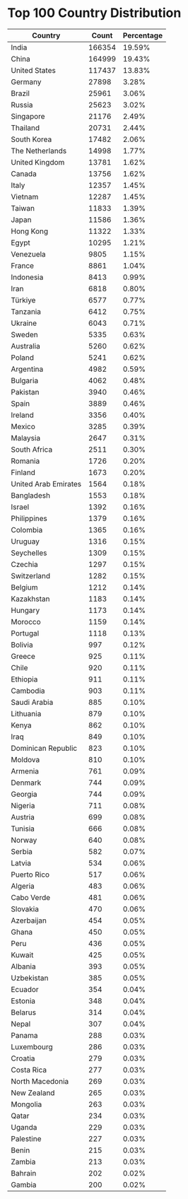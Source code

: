 # Top 100 Country Distribution
| Country | Count | Percentage |
|----|----|----|
| India | 166354 | 19.59% |
| China | 164999 | 19.43% |
| United States | 117437 | 13.83% |
| Germany | 27898 | 3.28% |
| Brazil | 25961 | 3.06% |
| Russia | 25623 | 3.02% |
| Singapore | 21176 | 2.49% |
| Thailand | 20731 | 2.44% |
| South Korea | 17482 | 2.06% |
| The Netherlands | 14998 | 1.77% |
| United Kingdom | 13781 | 1.62% |
| Canada | 13756 | 1.62% |
| Italy | 12357 | 1.45% |
| Vietnam | 12287 | 1.45% |
| Taiwan | 11833 | 1.39% |
| Japan | 11586 | 1.36% |
| Hong Kong | 11322 | 1.33% |
| Egypt | 10295 | 1.21% |
| Venezuela | 9805 | 1.15% |
| France | 8861 | 1.04% |
| Indonesia | 8413 | 0.99% |
| Iran | 6818 | 0.80% |
| Türkiye | 6577 | 0.77% |
| Tanzania | 6412 | 0.75% |
| Ukraine | 6043 | 0.71% |
| Sweden | 5335 | 0.63% |
| Australia | 5260 | 0.62% |
| Poland | 5241 | 0.62% |
| Argentina | 4982 | 0.59% |
| Bulgaria | 4062 | 0.48% |
| Pakistan | 3940 | 0.46% |
| Spain | 3889 | 0.46% |
| Ireland | 3356 | 0.40% |
| Mexico | 3285 | 0.39% |
| Malaysia | 2647 | 0.31% |
| South Africa | 2511 | 0.30% |
| Romania | 1726 | 0.20% |
| Finland | 1673 | 0.20% |
| United Arab Emirates | 1564 | 0.18% |
| Bangladesh | 1553 | 0.18% |
| Israel | 1392 | 0.16% |
| Philippines | 1379 | 0.16% |
| Colombia | 1365 | 0.16% |
| Uruguay | 1316 | 0.15% |
| Seychelles | 1309 | 0.15% |
| Czechia | 1297 | 0.15% |
| Switzerland | 1282 | 0.15% |
| Belgium | 1212 | 0.14% |
| Kazakhstan | 1183 | 0.14% |
| Hungary | 1173 | 0.14% |
| Morocco | 1159 | 0.14% |
| Portugal | 1118 | 0.13% |
| Bolivia | 997 | 0.12% |
| Greece | 925 | 0.11% |
| Chile | 920 | 0.11% |
| Ethiopia | 911 | 0.11% |
| Cambodia | 903 | 0.11% |
| Saudi Arabia | 885 | 0.10% |
| Lithuania | 879 | 0.10% |
| Kenya | 862 | 0.10% |
| Iraq | 849 | 0.10% |
| Dominican Republic | 823 | 0.10% |
| Moldova | 810 | 0.10% |
| Armenia | 761 | 0.09% |
| Denmark | 744 | 0.09% |
| Georgia | 744 | 0.09% |
| Nigeria | 711 | 0.08% |
| Austria | 699 | 0.08% |
| Tunisia | 666 | 0.08% |
| Norway | 640 | 0.08% |
| Serbia | 582 | 0.07% |
| Latvia | 534 | 0.06% |
| Puerto Rico | 517 | 0.06% |
| Algeria | 483 | 0.06% |
| Cabo Verde | 481 | 0.06% |
| Slovakia | 470 | 0.06% |
| Azerbaijan | 454 | 0.05% |
| Ghana | 450 | 0.05% |
| Peru | 436 | 0.05% |
| Kuwait | 425 | 0.05% |
| Albania | 393 | 0.05% |
| Uzbekistan | 385 | 0.05% |
| Ecuador | 354 | 0.04% |
| Estonia | 348 | 0.04% |
| Belarus | 314 | 0.04% |
| Nepal | 307 | 0.04% |
| Panama | 288 | 0.03% |
| Luxembourg | 286 | 0.03% |
| Croatia | 279 | 0.03% |
| Costa Rica | 277 | 0.03% |
| North Macedonia | 269 | 0.03% |
| New Zealand | 265 | 0.03% |
| Mongolia | 263 | 0.03% |
| Qatar | 234 | 0.03% |
| Uganda | 229 | 0.03% |
| Palestine | 227 | 0.03% |
| Benin | 215 | 0.03% |
| Zambia | 213 | 0.03% |
| Bahrain | 202 | 0.02% |
| Gambia | 200 | 0.02% |
